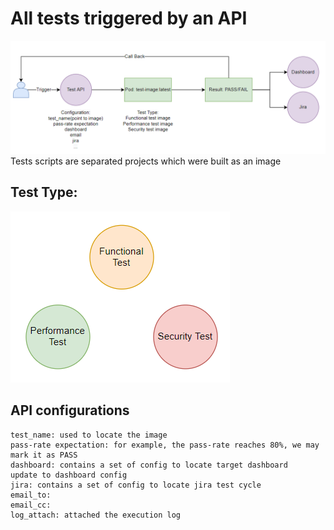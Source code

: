 # All tests triggered by an API
![img.png](images/integration-test.png)
Tests scripts are separated projects which were built as an image 

## Test Type:
![img.png](images/test-type.png)

## API configurations

```
test_name: used to locate the image
pass-rate expectation: for example, the pass-rate reaches 80%, we may mark it as PASS
dashboard: contains a set of config to locate target dashboard
update to dashboard config
jira: contains a set of config to locate jira test cycle
email_to:
email_cc:
log_attach: attached the execution log
```